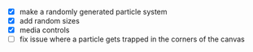 - [x] make a randomly generated particle system
- [x] add random sizes
- [x] media controls
- [ ] fix issue where a particle gets trapped in the corners of the canvas